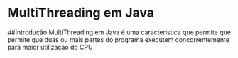 # MultiThreading em Java
##Introdução
MultiThreading em Java é uma caracteristica que permite que permite que duas ou mais partes do programa executem concorrentemente para maior utilização do CPU